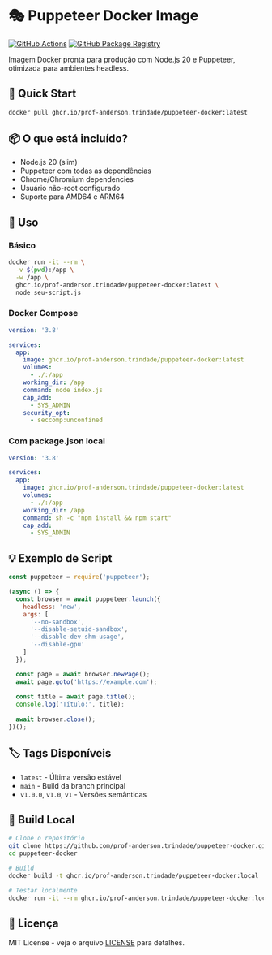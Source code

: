 # 🎭 Puppeteer Docker Image

[![GitHub Actions](https://github.com/prof-anderson.trindade/puppeteer-docker/workflows/Build%20and%20Push%20Docker%20Image/badge.svg)](https://github.com/prof-anderson.trindade/puppeteer-docker/actions)
[![GitHub Package Registry](https://img.shields.io/badge/ghcr.io-available-brightgreen)](https://github.com/prof-anderson.trindade/puppeteer-docker/pkgs/container/puppeteer-docker)

Imagem Docker pronta para produção com Node.js 20 e Puppeteer, otimizada para ambientes headless.

## 🚀 Quick Start

```bash
docker pull ghcr.io/prof-anderson.trindade/puppeteer-docker:latest
```

## 📦 O que está incluído?

- Node.js 20 (slim)
- Puppeteer com todas as dependências
- Chrome/Chromium dependencies
- Usuário não-root configurado
- Suporte para AMD64 e ARM64

## 🔨 Uso

### Básico

```bash
docker run -it --rm \
  -v $(pwd):/app \
  -w /app \
  ghcr.io/prof-anderson.trindade/puppeteer-docker:latest \
  node seu-script.js
```

### Docker Compose

```yaml
version: '3.8'

services:
  app:
    image: ghcr.io/prof-anderson.trindade/puppeteer-docker:latest
    volumes:
      - ./:/app
    working_dir: /app
    command: node index.js
    cap_add:
      - SYS_ADMIN
    security_opt:
      - seccomp:unconfined
```

### Com package.json local

```yaml
version: '3.8'

services:
  app:
    image: ghcr.io/prof-anderson.trindade/puppeteer-docker:latest
    volumes:
      - ./:/app
    working_dir: /app
    command: sh -c "npm install && npm start"
    cap_add:
      - SYS_ADMIN
```

## 💡 Exemplo de Script

```javascript
const puppeteer = require('puppeteer');

(async () => {
  const browser = await puppeteer.launch({
    headless: 'new',
    args: [
      '--no-sandbox',
      '--disable-setuid-sandbox',
      '--disable-dev-shm-usage',
      '--disable-gpu'
    ]
  });

  const page = await browser.newPage();
  await page.goto('https://example.com');
  
  const title = await page.title();
  console.log('Título:', title);
  
  await browser.close();
})();
```

## 🏷️ Tags Disponíveis

- `latest` - Última versão estável
- `main` - Build da branch principal
- `v1.0.0`, `v1.0`, `v1` - Versões semânticas

## 🔧 Build Local

```bash
# Clone o repositório
git clone https://github.com/prof-anderson.trindade/puppeteer-docker.git
cd puppeteer-docker

# Build
docker build -t ghcr.io/prof-anderson.trindade/puppeteer-docker:local .

# Testar localmente
docker run -it --rm ghcr.io/prof-anderson.trindade/puppeteer-docker:local node --version
```

## 📄 Licença

MIT License - veja o arquivo [LICENSE](LICENSE) para detalhes.